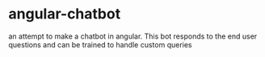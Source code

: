 # angular-chatbot
an attempt to make a chatbot in angular. This bot responds to the end user questions and can be trained to handle custom queries
